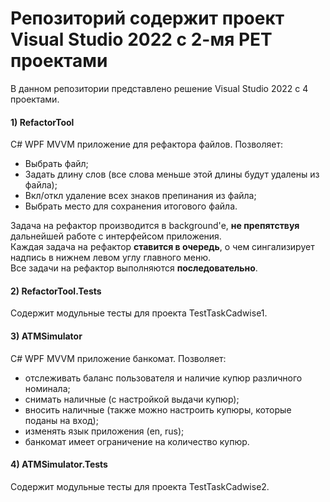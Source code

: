 # Репозиторий содержит проект Visual Studio 2022 с 2-мя PET проектами

В данном репозитории представлено решение Visual Studio 2022 с 4 проектами.

#### 1) RefactorTool
C# WPF MVVM приложение для рефактора файлов.
Позволяет:
* Выбрать файл;
* Задать длину слов (все слова меньше этой длины будут удалены из файла);
* Вкл/откл удаление всех знаков препинания из файла;
* Выбрать место для сохранения итогового файла.

Задача на рефактор производится в background'е, **не препятствуя** дальнейшей работе с интерфейсом приложения. \
Каждая задача на рефактор **ставится в очередь**, о чем сингализирует надпись в нижнем левом углу главного меню. \
Все задачи на рефактор выполняются **последовательно**.

#### 2) RefactorTool.Tests
Содержит модульные тесты для проекта TestTaskCadwise1.

#### 3) ATMSimulator
C# WPF MVVM приложение банкомат.
Позволяет:
* отслеживать баланс пользователя и наличие купюр различного номинала;
* снимать наличные (с настройкой выдачи купюр);
* вносить наличные (также можно настроить купюры, которые поданы на вход);
* изменять язык приложения (en, rus);
* банкомат имеет ограничение на количество купюр.

#### 4) ATMSimulator.Tests
Содержит модульные тесты для проекта TestTaskCadwise2.
